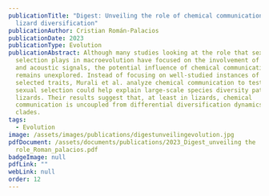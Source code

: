 ```yaml
---
publicationTitle: "Digest: Unveiling the role of chemical communication in
  lizard diversification"
publicationAuthor: Cristian Román-Palacios
publicationDate: 2023
publicationType: Evolution
publicationAbstract: Although many studies looking at the role that sexual
  selection plays in macroevolution have focused on the involvement of visual
  and acoustic signals, the potential influence of chemical communication
  remains unexplored. Instead of focusing on well-studied instances of sexually
  selected traits, Murali et al. analyze chemical communication to test whether
  sexual selection could help explain large-scale species diversity patterns in
  lizards. Their results suggest that, at least in lizards, chemical
  communication is uncoupled from differential diversification dynamics across
  clades.
tags:
  - Evolution
image: /assets/images/publications/digestunveilingevolution.jpg
pdfDocument: /assets/documents/publications/2023_Digest_unveiling the
  role_Roman_palacios.pdf
badgeImage: null
pdfLink: ""
webLink: null
order: 12
---
```

